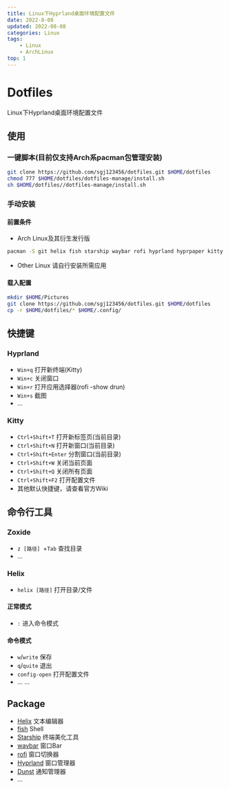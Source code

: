 ```yaml
---
title: Linux下Hyprland桌面环境配置文件
date: 2022-8-08
updated: 2022-08-08
categories: Linux
tags:
    - Linux
    - ArchLinux
top: 1
---
```


# Dotfiles
Linux下Hyprland桌面环境配置文件
## 使用
### 一键脚本(目前仅支持Arch系pacman包管理安装)
```sh
git clone https://github.com/sgj123456/dotfiles.git $HOME/dotfiles
chmod 777 $HOME/dotfiles/dotfiles-manage/install.sh
sh $HOME/dotfiles//dotfiles-manage/install.sh
```
### 手动安装
#### 前置条件
+ Arch Linux及其衍生发行版
```sh
pacman -S git helix fish starship waybar rofi hyprland hyprpaper kitty zoxide fzf grim dunst --noconfirm
```
+ Other Linux
请自行安装所需应用
#### 载入配置
```sh
mkdir $HOME/Pictures
git clone https://github.com/sgj123456/dotfiles.git $HOME/dotfiles
cp -r $HOME/dotfiles/* $HOME/.config/
```
## 快捷键
### Hyprland
+ `Win+q` 打开新终端(Kitty)
+ `Win+c` 关闭窗口
+ `Win+r` 打开应用选择器(rofi -show drun)
+ `Win+s` 截图
+ ...
### Kitty
+ `Ctrl+Shift+T` 打开新标签页(当前目录)
+ `Ctrl+Shift+N` 打开新窗口(当前目录)
+ `Ctrl+Shift+Enter` 分割窗口(当前目录) 
+ `Ctrl+Shift+W` 关闭当前页面
+ `Ctrl+Shift+Q` 关闭所有页面
+ `Ctrl+Shift+F2` 打开配置文件
+ 其他默认快捷键，请查看官方Wiki
## 命令行工具
### Zoxide 
+ `z [路径] `+`Tab` 查找目录
+ ...
### Helix
+ `helix [路径]` 打开目录/文件
#### 正常模式
+ `:` 进入命令模式
#### 命令模式
+ `w`/`write` 保存
+ `q`/`quite` 退出
+ `config-open` 打开配置文件
+ ...
...
## Package
+ [Helix](https://helix-editor.com/) 文本编辑器
+ [fish](https://fishshell.com/) Shell
+ [Starship](https://starship.rs/) 终端美化工具
+ [waybar](https://github.com/Alexays/Waybar/) 窗口Bar
+ [rofi](https://davatorium.github.io/rofi/) 窗口切换器
+ [Hyprland](https://hyprland.org/) 窗口管理器 
+ [Dunst](https://dunst-project.org/) 通知管理器
+ ...
